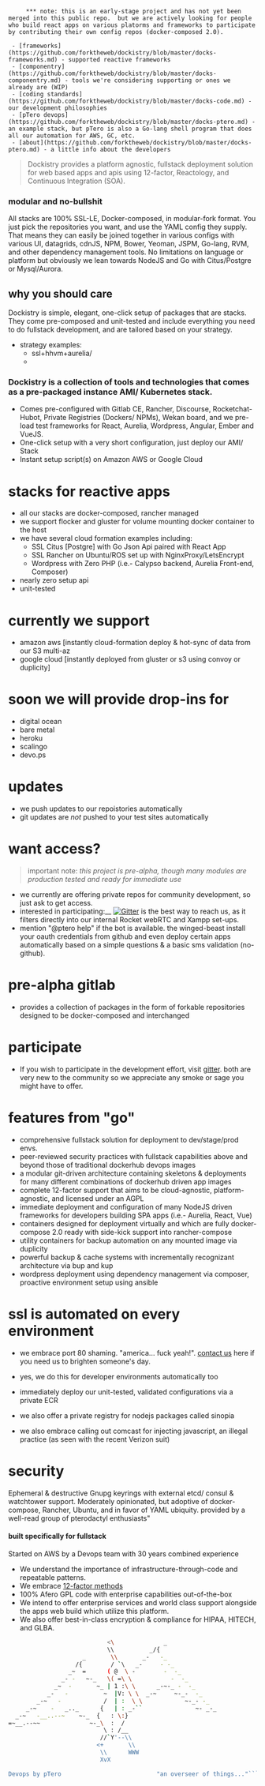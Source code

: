          *** note: this is an early-stage project and has not yet been merged into this public repo.  but we are actively looking for people who build react apps on various platorms and frameworks to participate by contributing their own config repos (docker-composed 2.0).
 
     - [frameworks](https://github.com/forktheweb/dockistry/blob/master/docks-frameworks.md) - supported reactive frameworks
     - [componentry](https://github.com/forktheweb/dockistry/blob/master/docks-componentry.md) - tools we're considering supporting or ones we already are (WIP)
     - [coding standards](https://github.com/forktheweb/dockistry/blob/master/docks-code.md) - our development philosophies
     - [pTero devops](https://github.com/forktheweb/dockistry/blob/master/docks-ptero.md) - an example stack, but pTero is also a Go-lang shell program that does all our automation for AWS, GC, etc.
     - [about](https://github.com/forktheweb/dockistry/blob/master/docks-ptero.md) - a little info about the developers
     
> Dockistry provides a platform agnostic, fullstack deployment solution for web based apps and apis using 12-factor, Reactology, and Continuous Integration (SOA).  

### modular and no-bullshit
All stacks are 100% SSL-LE, Docker-composed, in modular-fork format.  You just pick the repositories you want, and use the YAML config they supply.  That means they can easily be joined together in various configs with various UI, datagrids, cdnJS, NPM, Bower, Yeoman, JSPM, Go-lang, RVM, and other dependency management tools.  No limitations on language or platform but obviously we lean towards NodeJS and Go with Citus/Postgre or Mysql/Aurora.


## why you should care
Dockistry is simple, elegant, one-click setup of packages that are stacks.  They come pre-composed and unit-tested and include everything you need to do fullstack development, and are tailored based on your strategy.
- strategy examples:
   - ssl+hhvm+aurelia/
   - 
### Dockistry is a collection of tools and technologies that comes as a pre-packaged instance AMI/ Kubernetes stack.
- Comes pre-configured with Gitlab CE, Rancher, Discourse, Rocketchat-Hubot, Private Registries (Dockers/ NPMs), Wekan board, and we pre-load test frameworks for React, Aurelia, Wordpress, Angular, Ember and VueJS. 
- One-click setup with a very short configuration, just deploy our AMI/ Stack
- Instant setup script(s) on Amazon AWS or Google Cloud

# stacks for reactive apps
- all our stacks are docker-composed, rancher managed
- we support flocker and gluster for volume mounting docker container to the host
- we have several cloud formation examples including:
    * SSL Citus [Postgre] with Go Json Api paired with React App
    * SSL Rancher on Ubuntu/ROS set up with NginxProxy/LetsEncrypt
    * Wordpress with Zero PHP (i.e.- Calypso backend, Aurelia Front-end, Composer)
 - nearly zero setup api
 - unit-tested

# currently we support
- amazon aws [instantly cloud-formation deploy & hot-sync of data from our S3 multi-az
- google cloud [instantly deployed from gluster or s3 using convoy or duplicity]

# soon we will provide drop-ins for
- digital ocean
- bare metal
- heroku 
- scalingo
- devo.ps

# updates
- we push updates to our repoistories automatically
- git updates are *not* pushed to your test sites automatically

# want access? 

> important note: _this project is pre-alpha, though many modules are production tested and ready for immediate use_ 

- we currently are offering private repos for community development, so just ask to get access.
- interested in participating:__
[![Gitter](https://badges.gitter.im/disruptiveware/dockistry.svg)](https://gitter.im/disruptiveware/dockistry?utm_source=badge&utm_medium=badge&utm_campaign=pr-badge) is the best way to reach us, as it filters directly into our internal Rocket webRTC and Xampp set-ups.
- mention "@ptero help" if the bot is available.  the winged-beast install your oauth credentials from github and even deploy certain apps automatically based on a simple questions & a basic sms validation (no-github).

# pre-alpha gitlab
- provides a collection of packages in the form of forkable repositories designed to be docker-composed and interchanged

# participate
- If you wish to participate in the development effort, visit [gitter]().  both are very new to the community so we appreciate any smoke or sage you might have to offer.

# features from "go"
- comprehensive fullstack solution for deployment to dev/stage/prod envs.
- peer-reviewed security practices with fullstack capabilities above and beyond those of traditional dockerhub devops images
- a modular git-driven architecture containing skeletons & deployments for many different combinations of dockerhub driven app images
- complete 12-factor support that aims to be cloud-agnostic, platform-agnostic, and licensed under an AGPL
- immediate deployment and configuration of many NodeJS driven frameworks for developers building SPA apps (i.e.- Aurelia, React, Vue)
- containers designed for deployment virtually and which are fully docker-compose 2.0 ready with side-kick support into rancher-compose
- utility containers for backup automation on any mounted image via duplicity
- powerful backup & cache systems with incrementally recognizant architecture via bup and kup
- wordpress deployment using dependency management via composer, proactive environment setup using ansible

# ssl is automated on every environment
- we embrace port 80 shaming.  "america... fuck yeah!".  [contact us]() here if you need us to brighten someone's day.
- yes, we do this for developer environments automatically too
- immediately deploy our unit-tested, validated configurations via a private ECR
- we also offer a private registry for nodejs packages called sinopia

- we also embrace calling out comcast for injecting javascript, an illegal practice (as seen with the recent Verizon suit)

# security
Ephemeral & destructive Gnupg keyrings with external etcd/ consul & watchtower support. Moderately opinionated, but adoptive of docker-compose, Rancher, Ubuntu, and in favor of YAML ubiquity.
provided by a well-read group of pterodactyl enthusiasts" 


#### built specifically for fullstack

Started on AWS by a Devops team with 30 years combined experience

- We understand the importance of infrastructure-through-code and repeatable patterns.
- We embrace [12-factor methods](http://12factor.net/)
- 100% Afero GPL code with enterprise capabilities out-of-the-box
- We intend to offer enterprise services and world class support alongside the apps web build which utilize this platform.
- We also offer best-in-class encryption & compliance for HIPAA, HITECH, and GLBA.

 
```bash
                            <\              _
                            \\          _/{
                     _       \\       _-   -_
                   /{        / `\   _-     - -_
                 _~  =      ( @  \ -        -  -_
               _- -   ~-_   \( =\ \           -  -_
             _~  -       ~_ | 1 :\ \      _-~-_ -  -_
           _-   -          ~  |V: \ \  _-~     ~-_-  -_
        _-~   -            /  | :  \ \            ~-_- -_
     _-~    -   _.._      {   | : _-``               ~- _-_
  _-~   -__..--~    ~-_  {   : \:}
=~__.--~~              ~-_\  :  /
                           \ : /__
                          //`Y'--\\
                         <+       \\
                          \\      WWW
                          XvX

Devops by pTero                           "an overseer of things..."```
